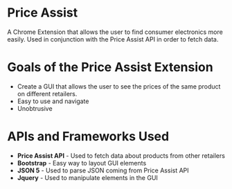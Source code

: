 # Price Assist

A Chrome Extension that allows the user to find consumer electronics more easily. Used in conjunction with the Price Assist API in order to fetch data.

# Goals of the Price Assist Extension

* Create a GUI that allows the user to see the prices of the same product on different retailers.
* Easy to use and navigate
* Unobtrusive

# APIs and Frameworks Used

* **Price Assist API** - Used to fetch data about products from other retailers
* **Bootstrap** - Easy way to layout GUI elements
* **JSON 5** - Used to parse JSON coming from Price Assist API
* **Jquery** - Used to manipulate elements in the GUI

